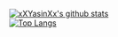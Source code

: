 [![xXYasinXx's github stats](https://github-readme-stats.vercel.app/api?username=xXYasinXx&show_icons=true&theme=radical)](https://github.com/anuraghazra/github-readme-stats)
<br>
[![Top Langs](https://github-readme-stats.vercel.app/api/top-langs/?username=xXYasinXx&layout=compact&theme=radical)](https://github.com/anuraghazra/github-readme-stats)
